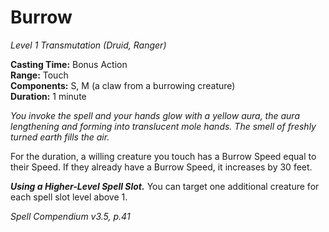 # Burrow
*Level 1 Transmutation (Druid, Ranger)*

**Casting Time:** Bonus Action  
**Range:** Touch  
**Components:** S, M (a claw from a burrowing creature)  
**Duration:** 1 minute

*You invoke the spell and your hands glow with a yellow aura, the aura lengthening and forming into translucent mole hands. The smell of freshly turned earth fills the air.*

For the duration, a willing creature you touch has a Burrow Speed equal to their Speed. If they already have a Burrow Speed, it increases by 30 feet.

***Using a Higher-Level Spell Slot.*** You can target one additional creature for each spell slot level above 1.


*Spell Compendium v3.5, p.41*